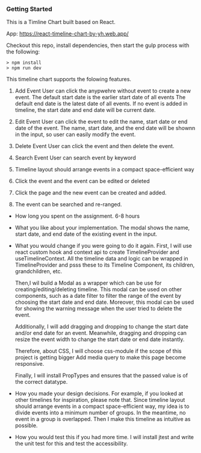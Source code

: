 ### Getting Started
This is a Timline Chart built based on React.

App: https://react-timeline-chart-by-yh.web.app/

Checkout this repo, install dependencies, then start the gulp process with the following:

```
> npm install
> npm run dev
```

This timeline chart supports the folowing features.
1. Add Event
User can click the anypwehre without event to create a new event.
The default start date is the earlier start date of all events
The default end date is the latest date of all events.
If no event is added in timeline, the start date and end date will be current date.

3. Edit Event
User can click the event to edit the name, start date or end date of the event.
The name, start date, and the end date will be shownn in the input, 
so user can easily modify the event.

4. Delete Event
User can click the event and then delete the event.

5. Search Event
User can search event by keyword


1. Timeline layout should arrange events in a compact space-efficient way
2. Click the event and the event can be edited or deleted   
3. Click the page and the new event can be created and added.
4. The event can be searched and re-ranged.





* How long you spent on the assignment.
  6-8 hours

* What you like about your implementation.
  The modal shows the name, start date, and end date of the existing event in the input.

* What you would change if you were going to do it again.
  First, I will use react custom hook and context api to create TimelineProvider and useTimelineContext.
  All the timeline data and logic can be wrapped in TimelineProvider and psss these to its Timeline Component, its children, grandchildren, etc.

  Then,I wil build a Modal as a wrapper which can be use for creating/editing/deleting timeline.
  This modal can be used on other components, such as a date filter to filter the range of the event by choosing the start date and end date.
  Moreover, this modal can be used for showing the warning message when the user tried to delete the event.

  Additionally, I will add dragging and dropping to change the start date and/or end date for an event. 
  Meanwhile, dragging and dropping can resize the event width to change the start date or end date instantly.

  Therefore, about CSS, I will choose css-module if the scope of this project is getting bigger
  Add media query to make this page become responsive.

  Finally, I will install PropTypes and ensures that the passed value is of the correct datatype.

* How you made your design decisions. For example, if you looked at other timelines for inspiration, please note that.
  Since timeline layout should arrange events in a compact space-efficient way, 
  my idea is to divide events into a minimum number of groups. In the meantime, no event in a group is overlapped. 
  Then I make this timeline as intuitive as possible.

* How you would test this if you had more time.
  I will install jtest and write the unit test for this and test the accessibility.
